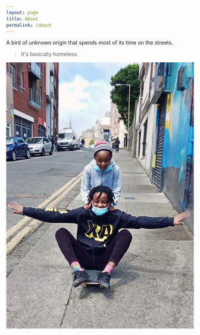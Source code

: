 ```yaml
---
layout: page
title: About
permalink: /about
---
```

A bird of unknown origin that spends most of its time on the streets.
> It's basically homeless.

<img src="/public/assets/images/wing_alternative.png" alt="wing alternative"/>
